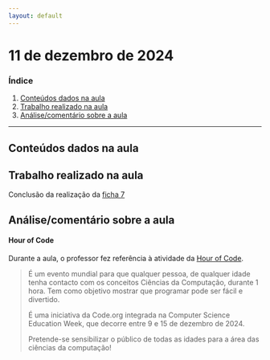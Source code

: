 ```yaml
---
layout: default
---
```


# 11 de dezembro de 2024

<h3><b>Índice</b></h3>

1. [Conteúdos dados na aula](#conteúdos-dados-na-aula)
2. [Trabalho realizado na aula](#trabalho-realizado-na-aula)
3. [Análise/comentário sobre a aula](#análisecomentário-sobre-a-aula)

---

## Conteúdos dados na aula

## Trabalho realizado na aula

Conclusão da realização da [ficha 7](../trabalhos/D1_PedroAlmeida_Ficha07.py)

## Análise/comentário sobre a aula

#### Hour of Code

Durante a aula, o professor fez referência à atividade da [Hour of Code](https://hourofcode.com/pt/pt).

> É um evento mundial para que qualquer pessoa, de qualquer idade tenha contacto com os conceitos Ciências da Computação, durante 1 hora. Tem como objetivo mostrar que programar pode ser fácil e divertido.
>
> É uma iniciativa da Code.org integrada na Computer Science Education Week, que decorre entre 9 e 15 de dezembro de 2024.
>
> Pretende-se sensibilizar o público de todas as idades para a área das ciências da computação!
